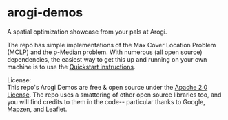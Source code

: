 # arogi-demos
A spatial optimization showcase from your pals at Arogi.

The repo has simple implementations of the Max Cover Location Problem (MCLP) and the p-Median problem. With numerous (all open source) dependencies, the easiest way to get this up and running on your own machine is to use the [Quickstart instructions](Quickstart.md). 

License:  
This repo's Arogi Demos are free & open source under the [Apache 2.0 License](LICENSE.md). The repo uses a smattering of other open source libraries too, and you will find credits to them in the code-- particular thanks to Google, Mapzen, and Leaflet.
